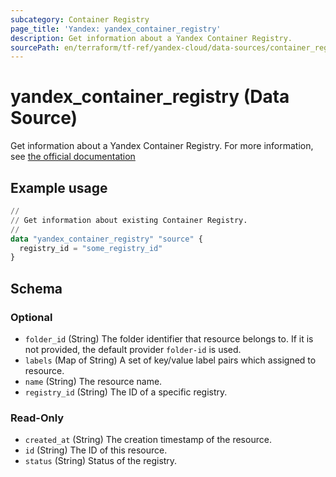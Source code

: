 ```yaml
---
subcategory: Container Registry
page_title: 'Yandex: yandex_container_registry'
description: Get information about a Yandex Container Registry.
sourcePath: en/terraform/tf-ref/yandex-cloud/data-sources/container_registry.md
---
```


# yandex_container_registry (Data Source)

Get information about a Yandex Container Registry. For more information, see [the official documentation](https://yandex.cloud/docs/container-registry/concepts/registry)

## Example usage

```terraform
//
// Get information about existing Container Registry.
//
data "yandex_container_registry" "source" {
  registry_id = "some_registry_id"
}
```

<!-- schema generated by tfplugindocs -->
## Schema

### Optional

- `folder_id` (String) The folder identifier that resource belongs to. If it is not provided, the default provider `folder-id` is used.
- `labels` (Map of String) A set of key/value label pairs which assigned to resource.
- `name` (String) The resource name.
- `registry_id` (String) The ID of a specific registry.

### Read-Only

- `created_at` (String) The creation timestamp of the resource.
- `id` (String) The ID of this resource.
- `status` (String) Status of the registry.
